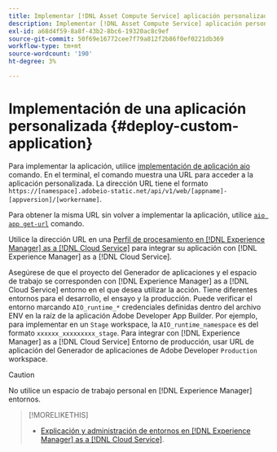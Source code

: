 ```yaml
---
title: Implementar [!DNL Asset Compute Service] aplicación personalizada
description: Implementar [!DNL Asset Compute Service] aplicación personalizada.
exl-id: a68d4f59-8a8f-43b2-8bc6-19320ac8c9ef
source-git-commit: 50f69e16772cee7f79a812f2b86f0ef0221db369
workflow-type: tm+mt
source-wordcount: '190'
ht-degree: 3%

---
```


# Implementación de una aplicación personalizada {#deploy-custom-application}

Para implementar la aplicación, utilice [implementación de aplicación aio](https://github.com/adobe/aio-cli#aio-appdeploy) comando. En el terminal, el comando muestra una URL para acceder a la aplicación personalizada. La dirección URL tiene el formato `https://[namespace].adobeio-static.net/api/v1/web/[appname]-[appversion]/[workername]`.

Para obtener la misma URL sin volver a implementar la aplicación, utilice [`aio app get-url`](https://github.com/adobe/aio-cli#aio-app-get-url-action) comando.

Utilice la dirección URL en una [Perfil de procesamiento en [!DNL Experience Manager] as a [!DNL Cloud Service]](https://experienceleague.adobe.com/docs/experience-manager-cloud-service/assets/manage/asset-microservices-configure-and-use.html?lang=es) para integrar su aplicación con [!DNL Experience Manager] as a [!DNL Cloud Service].

Asegúrese de que el proyecto del Generador de aplicaciones y el espacio de trabajo se corresponden con [!DNL Experience Manager] as a [!DNL Cloud Service] entorno en el que desea utilizar la acción. Tiene diferentes entornos para el desarrollo, el ensayo y la producción. Puede verificar el entorno marcando `AIO_runtime_*` credenciales definidas dentro del archivo ENV en la raíz de la aplicación Adobe Developer App Builder. Por ejemplo, para implementar en un `Stage` workspace, la `AIO_runtime_namespace` es del formato `xxxxxx_xxxxxxxxx_stage`. Para integrar con [!DNL Experience Manager] as a [!DNL Cloud Service] Entorno de producción, usar URL de aplicación del Generador de aplicaciones de Adobe Developer `Production` workspace.

>[!CAUTION]
>
>No utilice un espacio de trabajo personal en [!DNL Experience Manager] entornos.

>[!MORELIKETHIS]
>
>* [Explicación y administración de entornos en [!DNL Experience Manager] as a [!DNL Cloud Service]](https://experienceleague.adobe.com/docs/experience-manager-cloud-service/implementing/using-cloud-manager/manage-environments.html).

